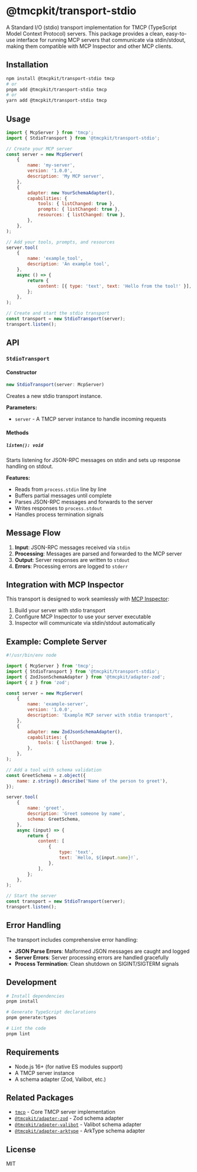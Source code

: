 # @tmcpkit/transport-stdio

A Standard I/O (stdio) transport implementation for TMCP (TypeScript Model Context Protocol) servers. This package provides a clean, easy-to-use interface for running MCP servers that communicate via stdin/stdout, making them compatible with MCP Inspector and other MCP clients.

## Installation

```bash
npm install @tmcpkit/transport-stdio tmcp
# or
pnpm add @tmcpkit/transport-stdio tmcp
# or
yarn add @tmcpkit/transport-stdio tmcp
```

## Usage

```javascript
import { McpServer } from 'tmcp';
import { StdioTransport } from '@tmcpkit/transport-stdio';

// Create your MCP server
const server = new McpServer(
	{
		name: 'my-server',
		version: '1.0.0',
		description: 'My MCP server',
	},
	{
		adapter: new YourSchemaAdapter(),
		capabilities: {
			tools: { listChanged: true },
			prompts: { listChanged: true },
			resources: { listChanged: true },
		},
	},
);

// Add your tools, prompts, and resources
server.tool(
	{
		name: 'example_tool',
		description: 'An example tool',
	},
	async () => {
		return {
			content: [{ type: 'text', text: 'Hello from the tool!' }],
		};
	},
);

// Create and start the stdio transport
const transport = new StdioTransport(server);
transport.listen();
```

## API

### `StdioTransport`

#### Constructor

```typescript
new StdioTransport(server: McpServer)
```

Creates a new stdio transport instance.

**Parameters:**

- `server` - A TMCP server instance to handle incoming requests

#### Methods

##### `listen(): void`

Starts listening for JSON-RPC messages on stdin and sets up response handling on stdout.

**Features:**

- Reads from `process.stdin` line by line
- Buffers partial messages until complete
- Parses JSON-RPC messages and forwards to the server
- Writes responses to `process.stdout`
- Handles process termination signals

## Message Flow

1. **Input**: JSON-RPC messages received via `stdin`
2. **Processing**: Messages are parsed and forwarded to the MCP server
3. **Output**: Server responses are written to `stdout`
4. **Errors**: Processing errors are logged to `stderr`

## Integration with MCP Inspector

This transport is designed to work seamlessly with [MCP Inspector](https://github.com/modelcontextprotocol/inspector):

1. Build your server with stdio transport
2. Configure MCP Inspector to use your server executable
3. Inspector will communicate via stdin/stdout automatically

## Example: Complete Server

```javascript
#!/usr/bin/env node

import { McpServer } from 'tmcp';
import { StdioTransport } from '@tmcpkit/transport-stdio';
import { ZodJsonSchemaAdapter } from '@tmcpkit/adapter-zod';
import { z } from 'zod';

const server = new McpServer(
	{
		name: 'example-server',
		version: '1.0.0',
		description: 'Example MCP server with stdio transport',
	},
	{
		adapter: new ZodJsonSchemaAdapter(),
		capabilities: {
			tools: { listChanged: true },
		},
	},
);

// Add a tool with schema validation
const GreetSchema = z.object({
	name: z.string().describe('Name of the person to greet'),
});

server.tool(
	{
		name: 'greet',
		description: 'Greet someone by name',
		schema: GreetSchema,
	},
	async (input) => {
		return {
			content: [
				{
					type: 'text',
					text: `Hello, ${input.name}!`,
				},
			],
		};
	},
);

// Start the server
const transport = new StdioTransport(server);
transport.listen();
```

## Error Handling

The transport includes comprehensive error handling:

- **JSON Parse Errors**: Malformed JSON messages are caught and logged
- **Server Errors**: Server processing errors are handled gracefully
- **Process Termination**: Clean shutdown on SIGINT/SIGTERM signals

## Development

```bash
# Install dependencies
pnpm install

# Generate TypeScript declarations
pnpm generate:types

# Lint the code
pnpm lint
```

## Requirements

- Node.js 16+ (for native ES modules support)
- A TMCP server instance
- A schema adapter (Zod, Valibot, etc.)

## Related Packages

- [`tmcp`](../tmcp) - Core TMCP server implementation
- [`@tmcpkit/adapter-zod`](../adapter-zod) - Zod schema adapter
- [`@tmcpkit/adapter-valibot`](../adapter-valibot) - Valibot schema adapter
- [`@tmcpkit/adapter-arktype`](../adapter-arktype) - ArkType schema adapter

## License

MIT

